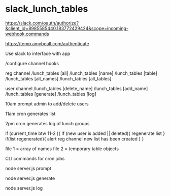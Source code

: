 # slack_lunch_tables

https://slack.com/oauth/authorize?&client_id=8985585440.183772429424&scope=incoming-webhook,commands

https://temp.amybeall.com/authenticate

Use slack to interface with app

/configure channel hooks

reg channel
/lunch_tables [all]
/lunch_tables [name]
/lunch_tables [table]
/lunch_tables [all_names]
/lunch_tables [all_tables]

user channel
/lunch_tables [delete_name]
/lunch_tables [add_name]
/lunch_tables [generate]
/lunch_tables [log]

10am prompt admin to add/delete users

11am cron generates list

2pm cron generates log of lunch groups

if (current_time btw 11-2 ){
	If (new user is added || deleted){
		regenerate list
	}
	if(list regenerated){
		alert reg channel new list has been created
	}
}	

file 1 = array of names
file 2 = temporary table objects

CLI commands for cron jobs

node server.js prompt

node server.js generate

node server.js log
